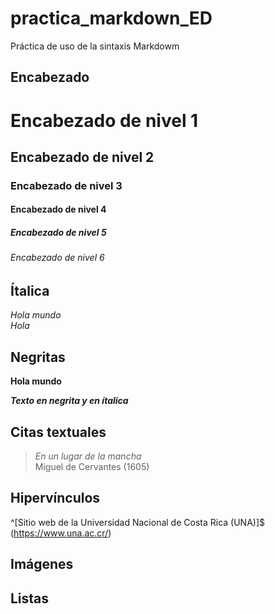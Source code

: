 # practica_markdown_ED

Práctica de uso de la sintaxis Markdowm

## Encabezado

# Encabezado de nivel 1
## Encabezado de nivel 2
### Encabezado de nivel 3
#### Encabezado de nivel 4
##### Encabezado de nivel 5
###### Encabezado de nivel 6

## Ítalica 
_Hola mundo_  
*Hola*

## Negritas 

**Hola mundo**  

_**Texto en negrita y en ítalica**_

## Citas textuales
> _En un lugar de la mancha_  
Miguel de Cervantes (1605)

## Hipervínculos

^[Sitio web de la Universidad Nacional de Costa Rica (UNA)]$ (https://www.una.ac.cr/)

## Imágenes






## Listas



